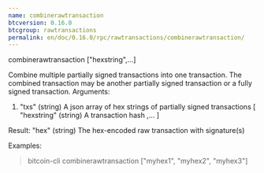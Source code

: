 ```yaml
---
name: combinerawtransaction
btcversion: 0.16.0
btcgroup: rawtransactions
permalink: en/doc/0.16.0/rpc/rawtransactions/combinerawtransaction/
---
```


combinerawtransaction ["hexstring",...]

Combine multiple partially signed transactions into one transaction.
The combined transaction may be another partially signed transaction or a 
fully signed transaction.
Arguments:
1. "txs"         (string) A json array of hex strings of partially signed transactions
    [
      "hexstring"     (string) A transaction hash
      ,...
    ]

Result:
"hex"            (string) The hex-encoded raw transaction with signature(s)

Examples:
> bitcoin-cli combinerawtransaction ["myhex1", "myhex2", "myhex3"]


